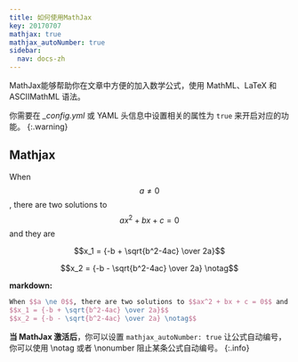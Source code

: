 ```yaml
---
title: 如何使用MathJax
key: 20170707
mathjax: true
mathjax_autoNumber: true
sidebar:
  nav: docs-zh
---
```

MathJax能够帮助你在文章中方便的加入数学公式，使用 MathML、LaTeX 和 ASCIIMathML 语法。

<!--more-->

你需要在 *_config.yml* 或 YAML 头信息中设置相关的属性为 `true` 来开启对应的功能。
{:.warning}

## Mathjax

When $$a \ne 0$$, there are two solutions to $$ax^2 + bx + c = 0$$ and they are

$$x_1 = {-b + \sqrt{b^2-4ac} \over 2a}$$

$$x_2 = {-b - \sqrt{b^2-4ac} \over 2a} \notag$$

**markdown:**

```tex
When $$a \ne 0$$, there are two solutions to $$ax^2 + bx + c = 0$$ and they are
$$x_1 = {-b + \sqrt{b^2-4ac} \over 2a}$$
$$x_2 = {-b - \sqrt{b^2-4ac} \over 2a} \notag$$
```

**当 MathJax 激活后**，你可以设置 `mathjax_autoNumber: true` 让公式自动编号，你可以使用 \notag 或者 \nonumber 阻止某条公式自动编号。
{:.info}
